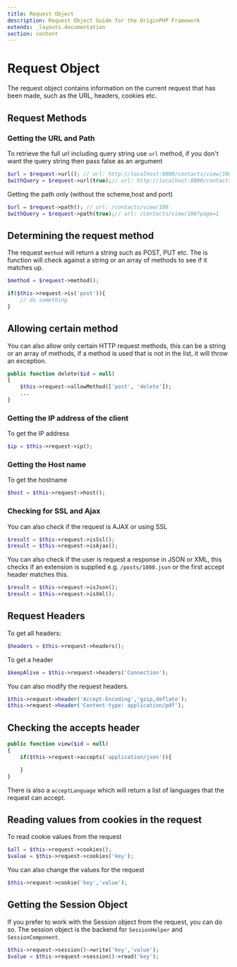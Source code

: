 ```yaml
---
title: Request Object
description: Request Object Guide for the OriginPHP Framework
extends: _layouts.documentation
section: content
---
```

# Request Object
The request object contains information on the current request that has been made, such as the URL, headers, cookies etc.

## Request Methods

### Getting the URL and Path

To retrieve the full url including query string use `url` method, if you don't want the query string then pass false as an argument

```php
$url = $request->url(); // url: http://localhost:8000/contacts/view/100
$withQuery = $request->url(true);// url: http://localhost:8000/contacts/view/100?page=1
```

Getting the path only (without the scheme,host and port)

```php
$url = $request->path(); // url: /contacts/view/100
$withQuery = $request->path(true);// url: /contacts/view/100?page=1
```

## Determining the request method

The request `method` will return a string such as POST, PUT etc. The is function will check against a string or an array of methods to see if it matches up.

```php
$method = $request->method();

if($this->request->is('post')){
    // do something
}
```

## Allowing certain method

You can also allow only certain HTTP request methods, this can be a string or an array of methods, if a method is used that is not in the list, it will throw an exception.

```php
public function delete($id = null)
{
    $this->request->allowMethod(['post', 'delete']);
    ...
}
```

### Getting the IP address of the client

To get the IP address
```php
$ip = $this->request->ip();
```

### Getting the Host name

To get the hostname

```php
$host = $this->request->host();
```

### Checking for SSL and Ajax

You can also check if the request is AJAX or using SSL

```php
$result = $this->request->isSsl();
$result = $this->request->isAjax();
```

You can also check if the user is request a response in JSON or XML, this checks if an extension is supplied e.g. `/posts/1000.json` or the first accept header matches this.

```php
$result = $this->request->isJson();
$result = $this->request->isXml();
```

## Request Headers

To get all headers:

```php
$headers = $this->request->headers();
```

To get a header

```php
$keepAlive = $this->request->headers('Connection');
```

You can also modify the request headers.

```php
$this->request->header('Accept-Encoding','gzip,deflate');
$this->request->header('Content-type: application/pdf');
```

## Checking the accepts header

```php
public function view($id = null)
{
    if($this->request->accepts('application/json')){

    }
}
```

There is also a `acceptLanguage` which will return a list of languages that the request can accept.

## Reading values from cookies in the request

To read cookie values from the request

```php
$all = $this->request->cookies();
$value = $this->request->cookies('key');
```

You can also change the values for the request

```php
$this->request->cookie('key','value');
```

## Getting the Session Object

If you prefer to work with the Session object from the request, you can do so. The session object is the backend for `SessionHelper` and `SessionComponent`.

```php
$this->request->session()->write('key','value');
$value = $this->request->session()->read('key');
```